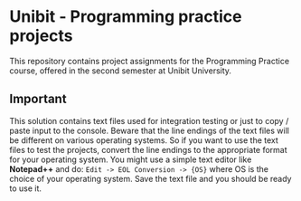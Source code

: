 # Unibit - Programming practice projects

This repository contains project assignments for the Programming Practice course, offered in the second semester at Unibit University.

## Important

This solution contains text files used for integration testing or just to copy / paste input to the console. Beware that the line endings of the text files will be different on various operating systems. So if you want to use the text files to test the projects, convert the line endings to the appropriate format for your operating system. You might use a simple text editor like **Notepad++** and do: `Edit -> EOL Conversion -> {OS}` where OS is the choice of your operating system. Save the text file and you should be ready to use it.
